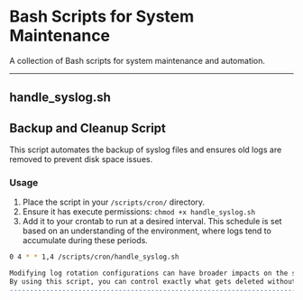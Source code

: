 # Bash Scripts for System Maintenance
A collection of Bash scripts for system maintenance and automation.

-----------------------------------------------------------------------------------------------------------------------
handle_syslog.sh
-----------------------------------------------------------------------------------------------------------------------
## Backup and Cleanup Script
This script automates the backup of syslog files and ensures old logs are removed to prevent disk space issues.

### Usage
1. Place the script in your `/scripts/cron/` directory.
2. Ensure it has execute permissions: `chmod +x handle_syslog.sh`
3. Add it to your crontab to run at a desired interval.
   This schedule is set based on an understanding of the environment, where logs tend to accumulate during these periods.
   
```bash
0 4 * * 1,4 /scripts/cron/handle_syslog.sh

Modifying log rotation configurations can have broader impacts on the system and may require extensive testing and approvals.
By using this script, you can control exactly what gets deleted without affecting the system's existing configuration, making it a safer option for routine maintenance.
-----------------------------------------------------------------------------------------------------------------------
